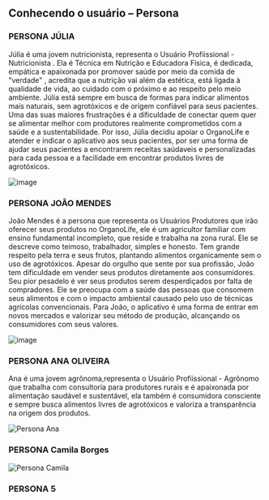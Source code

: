 ## Conhecendo o usuário – Persona

### PERSONA JÚLIA
Júlia é uma jovem nutricionista, representa o Usuário Profiissional - Nutricionista . Ela é Técnica em Nutrição e Educadora Física, é dedicada, empática e apaixonada por promover saúde por meio da comida de "verdade" , acredita que a nutrição vai além da estética, está ligada à qualidade de vida, ao cuidado com o próximo e ao respeito pelo meio ambiente. Júlia está sempre em busca de formas para indicar alimentos mais naturais, sem agrotóxicos e de origem confiável para seus pacientes. Uma das suas maiores frustrações é a dificuldade de conectar quem quer se alimentar melhor com produtores realmente comprometidos com a saúde e a sustentabilidade. 
Por isso, Júlia decidiu apoiar o OrganoLife e atender e indicar o aplicativo aos seus pacientes, por ser uma forma de ajudar seus pacientes a encontrarem receitas saúdaveis e personalizadas para cada pessoa e a facilidade em encontrar produtos livres de agrotóxicos.


![image](https://github.com/user-attachments/assets/9a32335c-9e52-4e7d-aa8c-747907257621)


### PERSONA JOÃO MENDES
João Mendes é a persona que representa os Usuários Produtores que irão oferecer seus produtos no OrganoLife, ele é um agricultor familiar com ensino fundamental incompleto, que reside e trabalha na zona rural. Ele se descreve como teimoso, trabalhador, simples e honesto. Tem grande respeito pela terra e seus frutos, plantando alimentos organicamente sem o uso de agrotóxicos.
Apesar do orgulho que sente por sua profissão, João tem dificuldade em vender seus produtos diretamente aos consumidores. Seu pior pesadelo é ver seus produtos serem desperdiçados por falta de compradores. Ele se preocupa com a saúde das pessoas que consomem seus alimentos e com o impacto ambiental causado pelo uso de técnicas agrícolas convencionais. 
Para João, o aplicativo é uma forma de entrar em novos mercados e valorizar seu método de produção, alcançando os consumidores com seus valores.

![image](https://github.com/user-attachments/assets/36786032-d13f-4cb3-97e6-006bb94fce92)

### PERSONA ANA OLIVEIRA
Ana é uma jovem agrônoma,representa o Usuário Profiissional - Agrônomo
que trabalha com consultoria para produtores rurais e é apaixonada por alimentação saudável e sustentável, ela também é consumidora consciente e sempre busca alimentos livres de agrotóxicos e valoriza a transparência na origem dos produtos. 

![Persona Ana](https://github.com/user-attachments/assets/d540de04-a389-4183-aa3a-ab66faa96f98)


### PERSONA Camila Borges

![Persona Camila](https://github.com/user-attachments/assets/2fe8c119-095d-43a7-a67c-4b81a1ad3f5d)

### PERSONA 5

